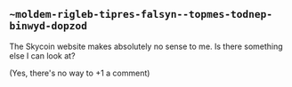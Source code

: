 ## `~moldem-rigleb-tipres-falsyn--topmes-todnep-binwyd-dopzod`
The Skycoin website makes absolutely no sense to me. Is there something else I can look at?

(Yes, there's no way to +1 a comment)